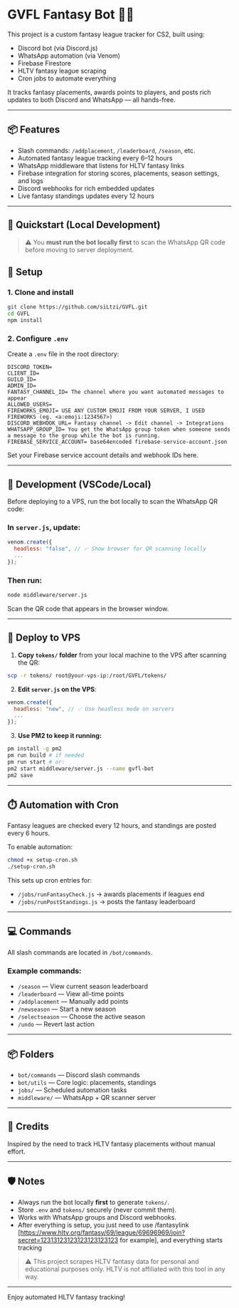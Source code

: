 # GVFL Fantasy Bot 🧠🔥

This project is a custom fantasy league tracker for CS2, built using:
- Discord bot (via Discord.js)
- WhatsApp automation (via Venom)
- Firebase Firestore
- HLTV fantasy league scraping
- Cron jobs to automate everything

It tracks fantasy placements, awards points to players, and posts rich updates to both Discord and WhatsApp — all hands-free.

---

## 📦 Features

- Slash commands: `/addplacement`, `/leaderboard`, `/season`, etc.
- Automated fantasy league tracking every 6–12 hours
- WhatsApp middleware that listens for HLTV fantasy links
- Firebase integration for storing scores, placements, season settings, and logs
- Discord webhooks for rich embedded updates
- Live fantasy standings updates every 12 hours

---

## 🚀 Quickstart (Local Development)

> ⚠️ You **must run the bot locally first** to scan the WhatsApp QR code before moving to server deployment.

## 🔧 Setup

### 1. Clone and install
```bash
git clone https://github.com/siLtzi/GVFL.git
cd GVFL
npm install
```

### 2. Configure `.env`
Create a `.env` file in the root directory:

```env
DISCORD_TOKEN=
CLIENT_ID=
GUILD_ID=
ADMIN_ID=
FANTASY_CHANNEL_ID= The channel where you want automated messages to appear
ALLOWED_USERS=
FIREWORKS_EMOJI= USE ANY CUSTOM EMOJI FROM YOUR SERVER, I USED FIREWORKS (eg. <a:emoji:1234567>)
DISCORD_WEBHOOK_URL= Fantasy channel -> Edit channel -> Integrations
WHATSAPP_GROUP_ID= You get the WhatsApp group token when someone sends a message to the group while the bot is running.
FIREBASE_SERVICE_ACCOUNT= base64encoded firebase-service-account.json
```

Set your Firebase service account details and webhook IDs here.

---

## 🧪 Development (VSCode/Local)

Before deploying to a VPS, run the bot locally to scan the WhatsApp QR code:

### In `server.js`, update:
```js
venom.create({
  headless: "false", // ✅ Show browser for QR scanning locally
  ...
});
```

### Then run:
```bash
node middleware/server.js
```
Scan the QR code that appears in the browser window.

---

## 🚀 Deploy to VPS

1. **Copy `tokens/` folder** from your local machine to the VPS after scanning the QR:
```bash
scp -r tokens/ root@your-vps-ip:/root/GVFL/tokens/
```

2. **Edit `server.js` on the VPS**:
```js
venom.create({
  headless: "new", // ✅ Use headless mode on servers
  ...
});
```

3. **Use PM2 to keep it running:**
```bash
pm install -g pm2
pm run build # if needed
pm run start # or:
pm2 start middleware/server.js --name gvfl-bot
pm2 save
```

---

## ⏱️ Automation with Cron
Fantasy leagues are checked every 12 hours, and standings are posted every 6 hours.

To enable automation:
```bash
chmod +x setup-cron.sh
./setup-cron.sh
```

This sets up cron entries for:
- `/jobs/runFantasyCheck.js` → awards placements if leagues end
- `/jobs/runPostStandings.js` → posts the fantasy leaderboard

---

## 💻 Commands
All slash commands are located in `/bot/commands`.

### Example commands:
- `/season` — View current season leaderboard
- `/leaderboard` — View all-time points
- `/addplacement` — Manually add points
- `/newseason` — Start a new season
- `/selectseason` — Choose the active season
- `/undo` — Revert last action

---

## 📦 Folders
- `bot/commands` — Discord slash commands
- `bot/utils` — Core logic: placements, standings
- `jobs/` — Scheduled automation tasks
- `middleware/` — WhatsApp + QR scanner server

---

## 🧠 Credits
Inspired by the need to track HLTV fantasy placements without manual effort.

---

## 🛡️ Notes
- Always run the bot locally **first** to generate `tokens/`.
- Store `.env` and `tokens/` securely (never commit them).
- Works with WhatsApp groups and Discord webhooks.
- After everything is setup, you just need to use /fantasylink [https://www.hltv.org/fantasy/69/league/69696969/join?secret=12313123123123123123123 for example], and everything starts tracking
> ⚠️ This project scrapes HLTV fantasy data for personal and educational purposes only. HLTV is not affiliated with this tool in any way.


---

Enjoy automated HLTV fantasy tracking!
